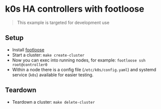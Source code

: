 # k0s HA controllers with footloose

> This example is targeted for development use

## Setup

* Install [footloose](https://github.com/weaveworks/footloose)
* Start a cluster: `make create-cluster`
* Now you can exec into running nodes, for example: `footloose ssh root@controller0`
* Within a node there is a config file (`/etc/k0s/config.yaml`) and systemd service (`k0s`) available for easier testing.


## Teardown

* Teardown a cluster: `make delete-cluster`
